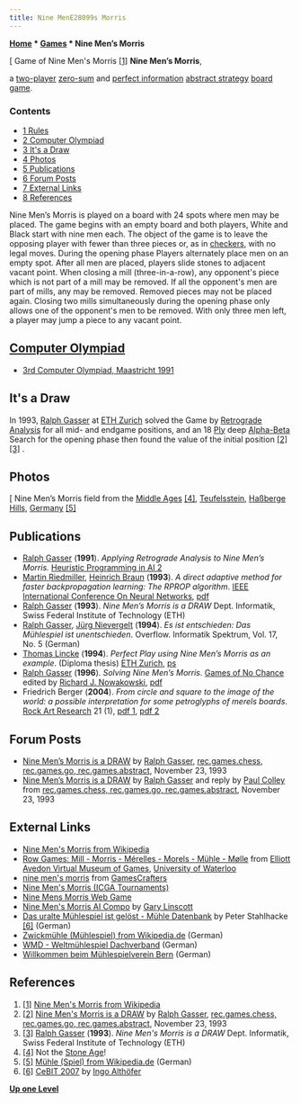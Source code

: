 ```yaml
---
title: Nine MenE28099s Morris
---
```

**[Home](Home "Home") \* [Games](Games "Games") \* Nine Men’s Morris**



[ Game of Nine Men's Morris <a id="cite-note-1" href="#cite-ref-1">[1]</a>
**Nine Men’s Morris**,  

a [two-player](https://en.wikipedia.org/wiki/Two-player_game) [zero-sum](https://en.wikipedia.org/wiki/Zero-sum_%28game_theory%29) and [perfect information](https://en.wikipedia.org/wiki/Perfect_information) [abstract strategy](https://en.wikipedia.org/wiki/Abstract_strategy) [board game](https://en.wikipedia.org/wiki/Board_game).



### Contents


* [1 Rules](#rules)
* [2 Computer Olympiad](#computer-olympiad)
* [3 It's a Draw](#it.27s-a-draw)
* [4 Photos](#photos)
* [5 Publications](#publications)
* [6 Forum Posts](#forum-posts)
* [7 External Links](#external-links)
* [8 References](#references)






Nine Men’s Morris is played on a board with 24 spots where men may be placed. The game begins with an empty board and both players, White and Black start with nine men each. The object of the game is to leave the opposing player with fewer than three pieces or, as in [checkers](Checkers "Checkers"), with no legal moves. During the opening phase Players alternately place men on an empty spot. After all men are placed, players slide stones to adjacent vacant point. When closing a mill (three-in-a-row), any opponent's piece which is not part of a mill may be removed. If all the opponent's men are part of mills, any may be removed. Removed pieces may not be placed again. Closing two mills simultaneously during the opening phase only allows one of the opponent's men to be removed. With only three men left, a player may jump a piece to any vacant point.



## [Computer Olympiad](Computer_Olympiad "Computer Olympiad")


* [3rd Computer Olympiad, Maastricht 1991](3rd_Computer_Olympiad#NineMensMorris "3rd Computer Olympiad")


## It's a Draw


In 1993, [Ralph Gasser](Ralph_Gasser "Ralph Gasser") at [ETH Zurich](ETH_Zurich "ETH Zurich") solved the Game by [Retrograde Analysis](Retrograde_Analysis "Retrograde Analysis") for all mid- and endgame positions, and an 18 [Ply](Ply "Ply") deep [Alpha-Beta](Alpha-Beta "Alpha-Beta") Search for the opening phase then found the value of the initial position <a id="cite-note-2" href="#cite-ref-2">[2]</a> <a id="cite-note-3" href="#cite-ref-3">[3]</a> . 



## Photos


[
Nine Men’s Morris field from the [Middle Ages](https://en.wikipedia.org/wiki/Middle_Ages) <a id="cite-note-4" href="#cite-ref-4">[4]</a>, [Teufelsstein](https://de.wikipedia.org/wiki/Teufelsstein_%28Ha%C3%9Fberge%29), [Haßberge Hills](https://en.wikipedia.org/wiki/Ha%C3%9Fberge_Hills), [Germany](https://en.wikipedia.org/wiki/Germany) <a id="cite-note-5" href="#cite-ref-5">[5]</a>



## Publications


* [Ralph Gasser](Ralph_Gasser "Ralph Gasser") (**1991**). *Applying Retrograde Analysis to Nine Men’s Morris.* [Heuristic Programming in AI 2](2nd_Computer_Olympiad#Workshop "2nd Computer Olympiad")
* [Martin Riedmiller](index.php?title=Martin_Riedmiller&action=edit&redlink=1 "Martin Riedmiller (page does not exist)"), [Heinrich Braun](index.php?title=Heinrich_Braun&action=edit&redlink=1 "Heinrich Braun (page does not exist)") (**1993**). *A direct adaptive method for faster backpropagation learning: The RPROP algorithm*. [IEEE International Conference On Neural Networks](http://ieeexplore.ieee.org/xpl/mostRecentIssue.jsp?punumber=1059), [pdf](http://paginas.fe.up.pt/~ee02162/dissertacao/RPROP%20paper.pdf)
* [Ralph Gasser](Ralph_Gasser "Ralph Gasser") (**1993**). *Nine Men’s Morris is a DRAW* Dept. Informatik, Swiss Federal Institute of Technology (ETH)
* [Ralph Gasser](Ralph_Gasser "Ralph Gasser"), [Jürg Nievergelt](J%C3%BCrg_Nievergelt "Jürg Nievergelt") (**1994**). *Es ist entschieden: Das Mühlespiel ist unentschieden*. Overflow. Informatik Spektrum, Vol. 17, No. 5 (German)
* [Thomas Lincke](Thomas_Lincke "Thomas Lincke") (**1994**). *Perfect Play using Nine Men’s Morris as an example*. (Diploma thesis) [ETH Zurich](ETH_Zurich "ETH Zurich"), [ps](ftp://ftp.inf.ethz.ch/pub/org/ti/jn/paper/da_lincke.ps.gz)
* [Ralph Gasser](Ralph_Gasser "Ralph Gasser") (**1996**). *Solving Nine Men’s Morris*. [Games of No Chance](http://library.msri.org/books/Book29/index.html) edited by [Richard J. Nowakowski](Richard_J._Nowakowski "Richard J. Nowakowski"), [pdf](http://www.msri.org/publications/books/Book29/files/gasser.pdf)
 * Friedrich Berger (**2004**). *From circle and square to the image of the world: a possible interpretation for some petroglyphs of merels boards*. [Rock Art Research](https://en.wikipedia.org/wiki/Rock_Art_Research) 21 (1), [pdf 1](http://mc2.vicnet.net.au/home/aura/shared_files/Berger1.pdf), [pdf 2](http://history.chess.free.fr/papers/Berger%202004-2.pdf) 


## Forum Posts


* [Nine Men’s Morris is a DRAW](http://groups.google.com/group/rec.games.go/browse_frm/thread/eab894a7166e6df7) by [Ralph Gasser](Ralph_Gasser "Ralph Gasser"), [rec.games.chess, rec.games.go, rec.games.abstract](Computer_Chess_Forums "Computer Chess Forums"), November 23, 1993
* [Nine Men’s Morris is a DRAW](http://www.ics.uci.edu/%7Eeppstein/cgt/morris.html) by [Ralph Gasser](Ralph_Gasser "Ralph Gasser") and reply by [Paul Colley](http://www.informatik.uni-trier.de/%7Eley/db/indices/a-tree/c/Colley:Paul.html) from [rec.games.chess, rec.games.go, rec.games.abstract](Computer_Chess_Forums "Computer Chess Forums"), November 23, 1993


## External Links


* [Nine Men's Morris from Wikipedia](https://en.wikipedia.org/wiki/Nine_Men%27s_Morris)
* [Row Games: Mill - Morris - Mérelles - Morels - Mühle - Mølle](http://www.gamesmuseum.uwaterloo.ca/VirtualExhibits/rowgames/mill.html) from [Elliott Avedon Virtual Museum of Games](http://www.gamesmuseum.uwaterloo.ca/index.htm), [University of Waterloo](University_of_Waterloo "University of Waterloo")
* [nine men's morris](http://gamescrafters.berkeley.edu/games.php?game=ninemensmorris) from [GamesCrafters](http://gamescrafters.berkeley.edu/)
* [Nine Men's Morris (ICGA Tournaments)](https://www.game-ai-forum.org/icga-tournaments/game.php?id=34)
* [Nine Mens Morris Web Game](http://merrelles.com/)
* [Nine Men's Morris AI Compo](http://forwardcoding.com/projects/morris.html) by [Gary Linscott](Gary_Linscott "Gary Linscott")
* [Das uralte Mühlespiel ist gelöst - Mühle Datenbank](http://muehle-24.de/) by Peter Stahlhacke <a id="cite-note-6" href="#cite-ref-6">[6]</a> (German)
* [Zwickmühle (Mühlespiel) from Wikipedia.de](https://de.wikipedia.org/wiki/Zwickm%C3%BChle_%28M%C3%BChlespiel%29) (German)
* [WMD - Weltmühlespiel Dachverband](http://www.muehlespiel.eu/) (German)
* [Willkommen beim Mühlespielverein Bern](http://www.muehlespiel.ch/) (German)


## References


1. <a id="cite-ref-1" href="#cite-note-1">[1]</a> [Nine Men's Morris from Wikipedia](https://en.wikipedia.org/wiki/Nine_Men%27s_Morris)
2. <a id="cite-ref-2" href="#cite-note-2">[2]</a> [Nine Men's Morris is a DRAW](http://www.ics.uci.edu/~eppstein/cgt/morris.html) by [Ralph Gasser](Ralph_Gasser "Ralph Gasser"), [rec.games.chess, rec.games.go, rec.games.abstract](Computer_Chess_Forums "Computer Chess Forums"), November 23, 1993
3. <a id="cite-ref-3" href="#cite-note-3">[3]</a> [Ralph Gasser](Ralph_Gasser "Ralph Gasser") (**1993**). *Nine Men's Morris is a DRAW* Dept. Informatik, Swiss Federal Institute of Technology (ETH)
4. <a id="cite-ref-4" href="#cite-note-4">[4]</a> Not the [Stone Age](https://en.wikipedia.org/wiki/Stone_Age)!
5. <a id="cite-ref-5" href="#cite-note-5">[5]</a> [Mühle (Spiel) from Wikipedia.de](https://de.wikipedia.org/wiki/M%C3%BChle_%28Spiel%29) (German)
6. <a id="cite-ref-6" href="#cite-note-6">[6]</a> [CeBIT 2007](http://www.althofer.de/cebit-2007.html) by [Ingo Althöfer](Ingo_Alth%C3%B6fer "Ingo Althöfer")

**[Up one Level](Games "Games")**







 
